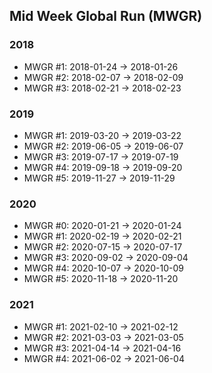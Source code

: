 ## Mid Week Global Run (MWGR)

### 2018

- MWGR #1: 2018-01-24 &rarr; 2018-01-26
- MWGR #2: 2018-02-07 &rarr; 2018-02-09
- MWGR #3: 2018-02-21 &rarr; 2018-02-23

### 2019

- MWGR #1: 2019-03-20 &rarr; 2019-03-22
- MWGR #2: 2019-06-05 &rarr; 2019-06-07
- MWGR #3: 2019-07-17 &rarr; 2019-07-19
- MWGR #4: 2019-09-18 &rarr; 2019-09-20
- MWGR #5: 2019-11-27 &rarr; 2019-11-29

### 2020

- MWGR #0: 2020-01-21 &rarr; 2020-01-24
- MWGR #1: 2020-02-19 &rarr; 2020-02-21
- MWGR #2: 2020-07-15 &rarr; 2020-07-17
- MWGR #3: 2020-09-02 &rarr; 2020-09-04
- MWGR #4: 2020-10-07 &rarr; 2020-10-09
- MWGR #5: 2020-11-18 &rarr; 2020-11-20

### 2021

- MWGR #1: 2021-02-10 &rarr; 2021-02-12
- MWGR #2: 2021-03-03 &rarr; 2021-03-05
- MWGR #3: 2021-04-14 &rarr; 2021-04-16
- MWGR #4: 2021-06-02 &rarr; 2021-06-04

